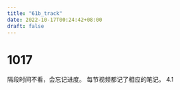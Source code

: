 ```yaml
---
title: "61b_track"
date: 2022-10-17T00:24:42+08:00
draft: false
---
```


# 1017

隔段时间不看，会忘记进度。
每节视频都记了相应的笔记。
4.1